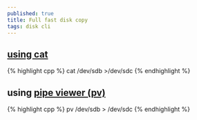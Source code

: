 ```yaml
---
published: true
title: Full fast disk copy
tags: disk cli
---
```

## [using cat](https://unix.stackexchange.com/questions/144172/full-dd-copy-from-hdd-to-hdd#)

{% highlight cpp %}
cat /dev/sdb >/dev/sdc
{% endhighlight %}

## using [pipe viewer (pv)](http://man7.org/linux/man-pages/man1/pv.1.html)

{% highlight cpp %}
pv /dev/sdb > /dev/sdc
{% endhighlight %}

